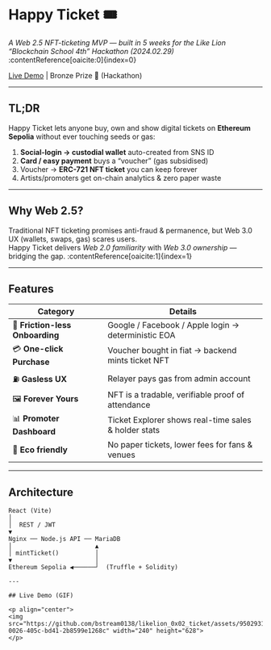# Happy Ticket 🎟️  
*A Web 2.5 NFT-ticketing MVP — built in 5 weeks for the Like Lion “Blockchain School 4th” Hackathon (2024.02.29)* :contentReference[oaicite:0]{index=0}

[Live Demo](https://happyticket.duckdns.org) | Bronze Prize 🥉 (Hackathon)

---

## TL;DR
Happy Ticket lets anyone buy, own and show digital tickets on **Ethereum Sepolia** without ever touching seeds or gas:  
1. **Social-login → custodial wallet** auto-created from SNS ID  
2. **Card / easy payment** buys a “voucher” (gas subsidised)  
3. Voucher → **ERC-721 NFT ticket** you can keep forever  
4. Artists/promoters get on-chain analytics & zero paper waste  

---

## Why Web 2.5?
Traditional NFT ticketing promises anti-fraud & permanence, but Web 3.0 UX (wallets, swaps, gas) scares users.  
Happy Ticket delivers *Web 2.0 familiarity* with *Web 3.0 ownership* — bridging the gap. :contentReference[oaicite:1]{index=1}

---

## Features
| Category | Details |
| --- | --- |
| 🔑 **Friction-less Onboarding** | Google / Facebook / Apple login → deterministic EOA |
| 💳 **One-click Purchase** | Voucher bought in fiat → backend mints ticket NFT |
| ⛽ **Gasless UX** | Relayer pays gas from admin account |
| 🖼️ **Forever Yours** | NFT is a tradable, verifiable proof of attendance |
| 📊 **Promoter Dashboard** | Ticket Explorer shows real-time sales & holder stats |
| 🌿 **Eco friendly** | No paper tickets, lower fees for fans & venues |

---

## Architecture
```text
React (Vite)
│
│  REST / JWT
▼
Nginx ── Node.js API ── MariaDB
│                       ▲
│ mintTicket()          │
▼                       │
Ethereum Sepolia ◀──────┘  (Truffle + Solidity)

---

## Live Demo (GIF)

<p align="center">
<img src="https://github.com/bstream0138/likelion_0x02_ticket/assets/95029317/c9401718-0026-405c-bd41-2b8599e1268c" width="240" height="628">
</p>
